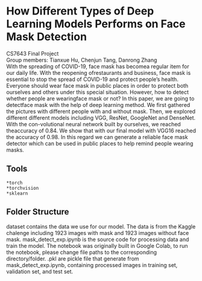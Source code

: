 # How Different Types of Deep Learning Models Performs on Face Mask Detection
CS7643 Final Project <br>
Group members: Tianxue Hu, Chenjun Tang, Danrong Zhang <br>
With the spreading of COVID-19, face mask has becomea  regular  item  for  our  daily  life.   With  the  reopening  ofrestaurants and business, face mask is essential to stop the spread of COVID-19 and protect people’s health. Everyone should wear face mask in public places in order to protect both ourselves and  others under this special situation. However, how to detect whether people are wearingface mask or not? In this paper, we are going to detectface mask with the help of deep learning method. We first gathered the pictures with different people with and without mask. Then, we explored different different models including VGG, ResNet, GoogleNet and DenseNet. With the con-volutional neural network built by ourselves, we reached theaccuracy of 0.84. We show that with our final model with VGG16 reached the accuracy of 0.98. In this regard we can generate a reliable face mask detector which can be used in public places to help remind people wearing masks.

## Tools 
    *torch
    *torchvision
    *sklearn

## Folder Structure
dataset contains the data we use for our model. The data is from the Kaggle chalenge including 1923 images with mask and 1923 images without face mask.
mask_detect_exp.ipynb is the source code for processing data and train the model. The notebook was originally built in Google Colab, to run the notebook, please change file paths to the corresponding directory/folder.
.pkl are pickle file that generate from mask_detect_exp.ipynb, containing processed images in training set, validation set, and test set.